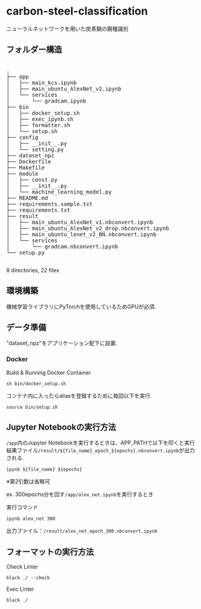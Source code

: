 # carbon-steel-classification
ニューラルネットワークを用いた炭素鋼の鋼種識別

## フォルダー構造
<pre>

.
├── app
│   ├── main_kcs.ipynb
│   ├── main_ubuntu_AlexNet_v2.ipynb
│   └── services
│       └── gradcam.ipynb
├── bin
│   ├── docker_setup.sh
│   ├── exec_ipynb.sh
│   ├── formatter.sh
│   └── setup.sh
├── config
│   ├── __init__.py
│   └── setting.py
├── dataset_npz
├── Dockerfile
├── Makefile
├── module
│   ├── const.py
│   ├── __init__.py
│   └── machine_learning_model.py
├── README.md
├── requirements.sample.txt
├── requirements.txt
├── result
│   ├── main_ubuntu_AlexNet_v1.nbconvert.ipynb
│   ├── main_ubuntu_AlexNet_v2_drop.nbconvert.ipynb
│   ├── main_ubuntu_lenet_v2_BN.nbconvert.ipynb
│   └── services
│       └── gradcam.nbconvert.ipynb
└── setup.py

</pre>
8 directories, 22 files


## 環境構築
機械学習ライブラリにPyTorchを使用しているためGPUが必須.

## データ準備
"dataset_npz"をアプリケーション配下に設置.

### Docker
Build & Running Docker Container
```
sh bin/docker_setup.sh
```
コンテナ内に入ったらaliasを登録するために毎回以下を実行.
```
source bin/setup.sh
```

<!-- Build
```
docker build -t [name] .
```

立ち上げ
docker start [name]
docker container exec -it [name] bash
cd /root
source bin/setup.sh
```

終了
```
exit
docker stop [name]
``` -->

## Jupyter Notebookの実行方法
`/app`内のJupyter Notebookを実行するときは、APP_PATHで以下を叩くと実行結果ファイル`/result/${file_name}_epoch_${epochs}.nbconvert.ipynb`が出力される.
```
ipynb ${file_name} ${epochs}
```
※第2引数は省略可

ex. 300epochs分を回す`/app/alex_net.ipynb`を実行するとき

実行コマンド
```
ipynb alex_net 300
```
出力ファイル：`/result/alex_net_epoch_300.nbconvert.ipynb`

## フォーマットの実行方法
Check Linter
```
black ./ --check
```

Exec Linter
```
black ./
```
